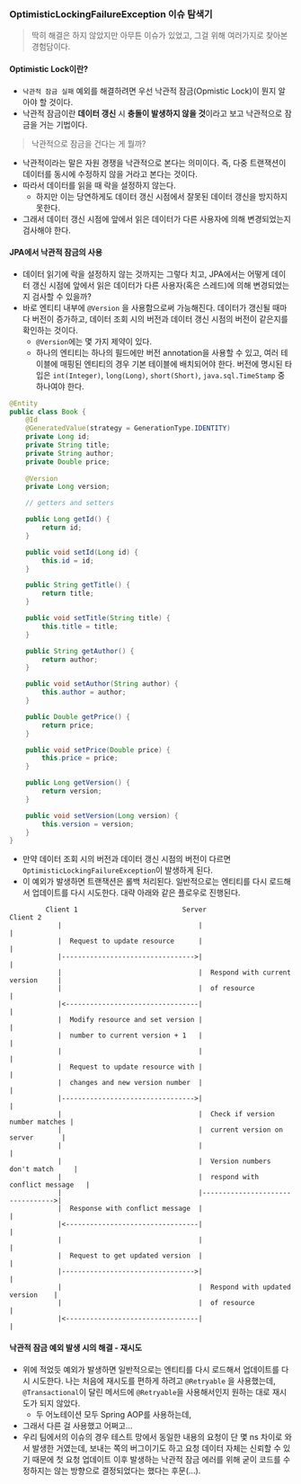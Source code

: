 ### OptimisticLockingFailureException 이슈 탐색기

> 딱히 해결은 하지 않았지만 아무튼 이슈가 있었고, 그걸 위해 여러가지로 찾아본 경험담이다.

#### Optimistic Lock이란?

* `낙관적 잠금 실패` 예외를 해결하려면 우선 낙관적 잠금(Opmistic Lock)이 뭔지 알아야 할 것이다.
* 낙관적 잠금이란 **데이터 갱신** 시 **충돌이 발생하지 않을 것**이라고 보고 낙관적으로 잠금을 거는 기법이다.

> 낙관적으로 잠금을 건다는 게 뭘까?

* 낙관적이라는 말은 자원 경쟁을 낙관적으로 본다는 의미이다. 즉, 다중 트랜잭션이 데이터를 동시에 수정하지 않을 거라고 본다는 것이다.
* 따라서 데이터를 읽을 때 락을 설정하지 않는다.
  * 하지만 이는 당연하게도 데이터 갱신 시점에서 잘못된 데이터 갱신을 방지하지 못한다.
* 그래서 데이터 갱신 시점에 앞에서 읽은 데이터가 다른 사용자에 의해 변경되었는지 검사해야 한다.

#### JPA에서 낙관적 잠금의 사용

* 데이터 읽기에 락을 설정하지 않는 것까지는 그렇다 치고, JPA에서는 어떻게 데이터 갱신 시점에 앞에서 읽은 데이터가 다른 사용자(혹은 스레드)에 의해 변경되었는지 검사할 수 있을까?
* 바로 엔티티 내부에 `@Version` 을 사용함으로써 가능해진다. 데이터가 갱신될 때마다 버전이 증가하고, 데이터 조회 시의 버전과 데이터 갱신 시점의 버전이 같은지를 확인하는 것이다.
  * `@Version`에는 몇 가지 제약이 있다.
  * 하나의 엔티티는 하나의 필드에만 버전 annotation을 사용할 수 있고, 여러 테이블에 매핑된 엔티티의 경우 기본 테이블에 배치되어야 한다. 버전에 명시된 타입은 `int(Integer)`, `long(Long)`, `short(Short)`, `java.sql.TimeStamp` 중 하나여야 한다.

```java
@Entity
public class Book {
    @Id
    @GeneratedValue(strategy = GenerationType.IDENTITY)
    private Long id;
    private String title;
    private String author;
    private Double price;
    
    @Version
    private Long version;

    // getters and setters

    public Long getId() {
        return id;
    }

    public void setId(Long id) {
        this.id = id;
    }

    public String getTitle() {
        return title;
    }

    public void setTitle(String title) {
        this.title = title;
    }

    public String getAuthor() {
        return author;
    }

    public void setAuthor(String author) {
        this.author = author;
    }

    public Double getPrice() {
        return price;
    }

    public void setPrice(Double price) {
        this.price = price;
    }

    public Long getVersion() {
        return version;
    }

    public void setVersion(Long version) {
        this.version = version;
    }
}
```

* 만약 데이터 조회 시의 버전과 데이터 갱신 시점의 버전이 다르면 `OptimisticLockingFailureException`이 발생하게 된다. 
* 이 예외가 발생하면 트랜잭션은 롤백 처리된다. 일반적으로는 엔티티를 다시 로드해서 업데이트를 다시 시도한다. 대략 아래와 같은 플로우로 진행된다.

```
         Client 1                          Server                             Client 2
            |                                  |                                  |
            |  Request to update resource      |                                  |
            |--------------------------------->|                                  |
            |                                  |  Respond with current version     |
            |                                  |  of resource                     |
            |<---------------------------------|                                  |
            |  Modify resource and set version |                                  |
            |  number to current version + 1   |                                  |
            |                                  |                                  |
            |  Request to update resource with |                                  |
            |  changes and new version number  |                                  |
            |--------------------------------->|                                  |
            |                                  |  Check if version number matches |
            |                                  |  current version on server       |
            |                                  |                                  |
            |                                  |  Version numbers don't match     |
            |                                  |  respond with conflict message   |
            |                                  |--------------------------------->|
            |  Response with conflict message  |                                  |
            |<---------------------------------|                                  |
            |                                  |                                  |
            |  Request to get updated version  |                                  |
            |--------------------------------->|                                  |
            |                                  |  Respond with updated version    |
            |                                  |  of resource                     |
            |<---------------------------------|                                  |

```



#### 낙관적 잠금 예외 발생 시의 해결 - 재시도

* 위에 적었듯 예외가 발생하면 일반적으로는 엔티티를 다시 로드해서 업데이트를 다시 시도한다. 나는 처음에 재시도를 편하게 하려고 `@Retryable` 을 사용했는데, `@Transactional`이 달린 메서드에 `@Retryable`을 사용해서인지 원하는 대로 재시도가 되지 않았다.
  * 두 어노테이션 모두 Spring AOP를 사용하는데, 
* 그래서 다른 걸 사용했고 어쩌고...
* 우리 팀에서의 이슈의 경우 테스트 망에서 동일한 내용의 요청이 단 몇 ns 차이로 와서 발생한 거였는데, 보내는 쪽의 버그이기도 하고 요청 데이터 자체는 신뢰할 수 있기 때문에 첫 요청 업데이트 이후 발생하는 낙관적 잠금 에러를 위해 굳이 코드를 수정하지는 않는 방향으로 결정되었다는 했다는 후문(...).  